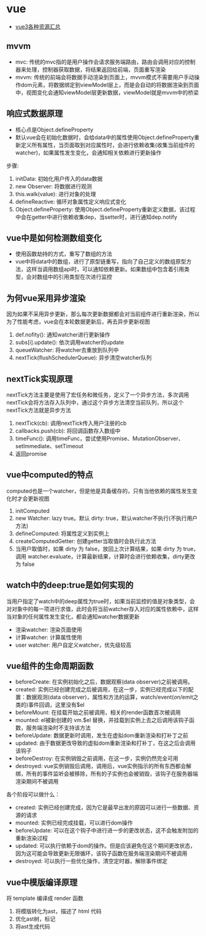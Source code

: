 # vue

- [vue3各种资源汇总](https://vue3js.cn/)

## mvvm

- mvc: 传统的mvc指的是用户操作会请求服务端路由，路由会调用对应的控制器来处理，控制器获取数据，将结果返回给前端，页面重写渲染
- mvvm: 传统的前端会将数据手动渲染到页面上，mvvm模式不需要用户手动操作dom元素，将数据绑定到viewModel层上，而是会自动的将数据渲染到页面中，视图变化会通知viewModel层更新数据，viewModel就是mvvm中的桥梁

## 响应式数据原理

- 核心点是Object.defineProperty
- 默认vue会在初始化数据时，会给data中的属性使用Object.defineProperty重新定义所有属性，当页面取到对应属性时，会进行依赖收集(收集当前组件的watcher)，如果属性发生变化，会通知相关依赖进行更新操作

步骤:

1. initData: 初始化用户传入的data数据
2. new Observer: 将数据进行观测
3. this.walk(value): 进行对象的处理
4. defineReactive: 循环对象属性定义响应式变化
5. Object.defineProperty: 使用Object.defineProperty重新定义数据，该过程中会在getter中进行依赖收集dep，当setter时，进行通知dep.notify

## vue中是如何检测数组变化

- 使用函数劫持的方式，重写了数组的方法
- vue中将data中的数组，进行了原型链重写，指向了自己定义的数组原型方法，这样当调用数组api时，可以通知依赖更新。如果数组中包含着引用类型，会对数组中的引用类型在次进行监控

## 为何vue采用异步渲染

因为如果不采用异步更新，那么每次更新数据都会对当前组件进行重新渲染，所以为了性能考虑，vue会在本轮数据更新后，再去异步更新视图

1. def.nofity(): 通知watcher进行更新操作
2. subs[i].update(): 依次调用watcher的update
3. queueWatcher: 将watcher去重放到队列中
4. nextTick(flushSchedulerQueue): 异步清空watcher队列

## nextTick实现原理

nextTick方法主要是使用了宏任务和微任务，定义了一个异步方法，多次调用nextTick会将方法存入队列中，通过这个异步方法清空当前队列，所以这个nextTick方法就是异步方法

1. nextTick(cb): 调用nextTick传入用户注册的cb
2. callbacks.push(cb): 将回调函数存入数组中
3. timeFunc(): 调用timeFunc，尝试使用Promise、MutationObserver、setImmediate、setTimeout
4. 返回promise

## vue中computed的特点

computed也是一个watcher，但是他是具备缓存的，只有当他依赖的属性发生变化时才会更新视图

1. initComputed
2. new Watcher: lazy true。默认 dirty: true，默认watcher不执行(不执行用户方法)
3. defineComputed: 将属性定义到实例上
4. createComputedGetter: 创建getter当取值时会执行此方法
5. 当用户取值时，如果 dirty 为 false，放回上次计算结果，如果 dirty 为 true，调用 watcher.evaluate，计算最新结果，计算时会进行依赖收集，dirty更改为 false

## watch中的deep:true是如何实现的

当用户指定了watch中的deep属性为true时，如果当前监控的值是对象类型，会对对象中的每一项进行求值，此时会将当前watcher存入对应的属性依赖中，这样当对象的任何属性发生变化，都会通知watcher数据更新

- 渲染watcher: 渲染页面使用
- 计算watcher: 计算属性使用
- user watcher: 用户自定义watcher，优先级较高

## vue组件的生命周期函数

- beforeCreate: 在实例初始化之后，数据观察(data observer)之前被调用。
- created: 实例已经创建完成之后被调用，在这一步，实例已经完成以下的配置：数据观测(data observer)，属性和方法的运算，watch/event($on/$emit之类的)事件回调，这里没有$el
- beforeMount: 在挂载开始之前被调用，相关的render函数首次被调用
- mounted: el被新创建的 vm.$el 替换，并挂载到实例上去之后调用该钩子函数，服务端渲染时不支持该方法
- beforeUpdate: 数据更新时调用，发生在虚拟dom重新渲染和打补丁之前
- updated: 由于数据更改导致的虚拟dom重新渲染和打补丁，在这之后会调用该钩子
- beforeDestroy: 在实例销毁之前调用，在这一步，实例仍然完全可用
- destroyed: vue实例销毁后调用，调用后，vue实例指示的所有东西都会解绑，所有的事件监听会被移除，所有的子实例也会被销毁，该钩子在服务器端渲染期间不被调用

各个阶段可以做什么：

- created: 实例已经创建完成，因为它是最早出发的原因可以进行一些数据、资源的请求
- mounted: 实例已经完成挂载，可以进行dom操作
- beforeUpdate: 可以在这个钩子中进行进一步的更改状态，这不会触发附加的重新渲染过程
- updated: 可以执行依赖于dom的操作。但是应该避免在这个期间更改状态，因为这可能会导致更新无限循环，该钩子函数在服务端渲染期间不被调用
- destroyed: 可以执行一些优化操作，清空定时器，解除事件绑定

## vue中模版编译原理

将 template 编译成 render 函数

1. 将模版转化为ast，描述了 html 代码
2. 优化ast树，标记
3. 将ast生成代码
